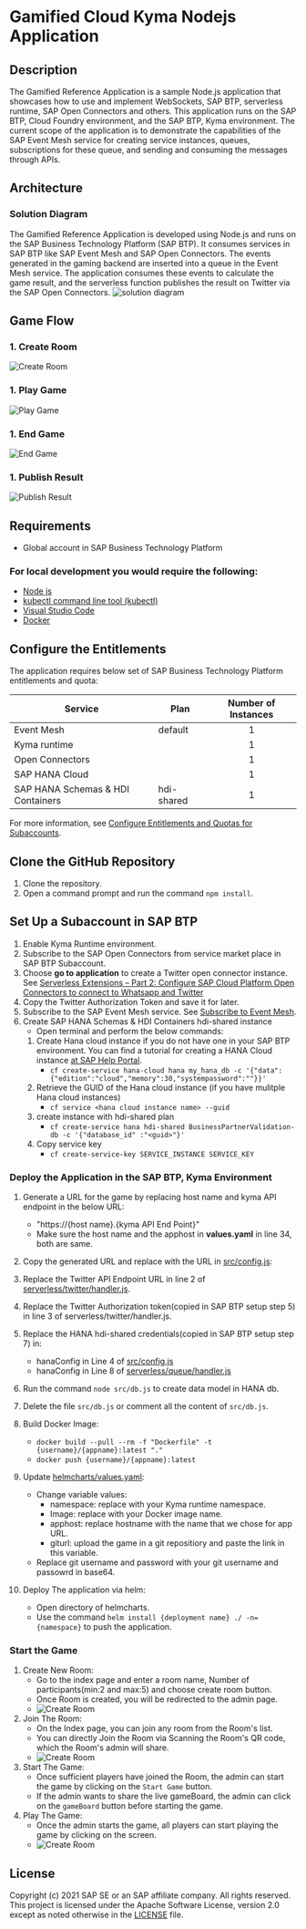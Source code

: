 # Gamified Cloud Kyma Nodejs Application

## Description

The Gamified Reference Application is a sample Node.js application that showcases how to use and implement WebSockets, SAP BTP, serverless runtime, SAP Open Connectors and others. This application runs on the SAP BTP, Cloud Foundry environment, and the SAP BTP, Kyma environment. The current scope of the application is to demonstrate the capabilities of the SAP Event Mesh service for creating service instances, queues, subscriptions for these queue, and sending and consuming the messages through APIs.


## Architecture

### Solution Diagram
The Gamified Reference Application is developed using Node.js and runs on the SAP Business Technology Platform (SAP BTP). It consumes services in SAP BTP like SAP Event Mesh and SAP Open Connectors. The events generated in the gaming backend are inserted into a queue in the Event Mesh service. The application consumes these events to calculate the game result, and the serverless function publishes the result on Twitter via the SAP Open Connectors.
![solution diagram](public/img/solution_diagram.jpg)

## Game Flow

### 1. Create Room
![Create Room](public/img/1.jpg)

### 1. Play Game
![Play Game](public/img/2.jpg)

### 1. End Game
![End Game](public/img/3.jpg)

### 1. Publish Result
![Publish Result](public/img/4.jpg)



## Requirements
* Global account in SAP Business Technology Platform

### For local development you would require the following:
* [Node js](https://nodejs.org/en/download/)
* [kubectl command line tool (kubectl)]( https://kubernetes.io/docs/tasks/tools/install-kubectl-windows/)
* [Visual Studio Code](https://cap.cloud.sap/docs/get-started/in-vscode)
* [Docker](https://www.docker.com/products/docker-desktop)

## Configure the Entitlements

The application requires below set of SAP Business Technology Platform entitlements and quota:

| Service                           | Plan       | Number of Instances |
|-----------------------------------|------------|:-------------------:|
| Event Mesh                        | default    |          1          |
| Kyma runtime                      |            |          1          |
| Open Connectors                   |            |          1          |
| SAP HANA Cloud                    |            |          1          |
| SAP HANA Schemas & HDI Containers | hdi-shared |          1          |

For more information, see [Configure Entitlements and Quotas for Subaccounts](https://help.sap.com/products/BTP/65de2977205c403bbc107264b8eccf4b/5ba357b4fa1e4de4b9fcc4ae771609da.html).


## Clone the GitHub Repository

1. Clone the repository.
2. Open a command prompt and run the command `npm install`.

## Set Up a Subaccount in SAP BTP
1. Enable Kyma Runtime environment.
2. Subscribe to the SAP Open Connectors from service market place in SAP BTP Subaccount.
3. Choose **go to application** to create a Twitter open connector instance. See [Serverless Extensions – Part 2: Configure SAP Cloud Platform Open Connectors to connect to Whatsapp and Twitter](https://blogs.sap.com/2020/04/17/serverless-extensions-part-2-configure-sap-cloud-platform-open-connectors-to-connect-to-whatsapp-and-twitter./)
4. Copy the Twitter Authorization Token and save it for later.     
5. Subscribe to the SAP Event Mesh service. See [Subscribe to Event Mesh](https://help.sap.com/viewer/bf82e6b26456494cbdd197057c09979f/Cloud/en-US/d6389ec67f2e451b8d4cadc19c4bc369.html).
6. Create SAP HANA Schemas & HDI Containers hdi-shared instance
    * Open terminal and perform the below commands:
    1. Create Hana cloud instance if you do not have one in your SAP BTP environment. You can find a tutorial for creating a HANA Cloud instance [at SAP Help Portal](https://help.sap.com/viewer/db19c7071e5f4101837e23f06e576495/2020_03_QRC/en-US/921f3e46247947779d69b8c85c9b9985.html).
        - `cf create-service hana-cloud hana my_hana_db -c '{"data":{"edition":"cloud","memory":30,"systempassword":""}}'`
    2. Retrieve the GUID of the Hana cloud instance (if you have mulitple Hana cloud instances)
        - `cf service <hana cloud instance name> --guid`
    3. create instance with hdi-shared plan
        - `cf create-service hana hdi-shared BusinessPartnerValidation-db -c '{"database_id" :"<guid>"}'`
    4. Copy service key
        - `cf create-service-key SERVICE_INSTANCE SERVICE_KEY`  


### Deploy the Application in the SAP BTP, Kyma Environment

1. Generate a URL for the game by replacing host name and kyma API endpoint in the below URL:
    - "https://{host name}.{kyma API End Point}"
    - Make sure the host name and the apphost in **values.yaml** in line 34, both are same.

2. Copy the generated URL and replace with the URL in [src/config.js](https://github.tools.sap/refapps/GamifiedRefapps/tree/master/src/config.js):
3. Replace the Twitter API Endpoint URL in line 2 of [serverless/twitter/handler.js](https://github.tools.sap/refapps/GamifiedRefapps/tree/master/serverless/twitter/handler.js).    
4. Replace the Twitter Authorization token(copied in SAP BTP setup step 5) in line 3 of serverless/twitter/handler.js.
5. Replace the HANA hdi-shared credentials(copied in SAP BTP setup step 7) in:
    - hanaConfig in Line 4 of [src/config.js](https://github.tools.sap/refapps/GamifiedRefapps/tree/master/src/config.js)
    - hanaConfig in Line 8 of [serverless/queue/handler.js](https://github.tools.sap/refapps/GamifiedRefapps/tree/master/serverless/queue/handler.js)
6. Run the command `node src/db.js` to create data model in HANA db.
7. Delete the file `src/db.js` or comment all the content of `src/db.js`.   
8. Build Docker Image:
    - `docker build --pull --rm -f "Dockerfile" -t {username}/{appname}:latest "."`   
    - `docker push {username}/{appname}:latest` 
9. Update [helmcharts/values.yaml](https://github.tools.sap/refapps/GamifiedRefapps/tree/master/helmcharts/values.yaml):
    - Change variable values:
        - namespace: replace with your Kyma runtime namespace.
        - Image: replace with your Docker image name.
        - apphost: replace hostname with the name that we chose for app URL.
        - giturl: upload the game in a git repositiory and paste the link in this variable. 
    - Replace git username and password with your git username and passowrd in base64.    
10. Deploy The application via helm:
    - Open directory of helmcharts.
    - Use the command `helm install {deployment name} ./ -n={namespace}` to push the application.

### Start the Game

1. Create New Room:
    - Go to the index page and enter a room name, Number of participants(min:2 and max:5) and choose create room button.
    - Once Room is created, you will be redirected to the admin page.
    - ![Create Room](public/img/create_room.png)
2. Join The Room:
    - On the Index page, you can join any room from the Room's list.
    - You can directly Join the Room via Scanning the Room's QR code, which the Room's admin will share.
    - ![Create Room](public/img/join_room.png)    
3. Start The Game:
    - Once sufficient players have joined the Room, the admin can start the game by clicking on the `Start Game` button.
    - If the admin wants to share the live gameBoard, the admin can click on the `gameBoard` button before starting the game.
4. Play The Game:
    - Once the admin starts the game, all players can start playing the game by clicking on the screen.
    - ![Create Room](public/img/play_game.png) 

## License
Copyright (c) 2021 SAP SE or an SAP affiliate company. All rights reserved. This project is licensed under the Apache Software License, version 2.0 except as noted otherwise in the [LICENSE](LICENSES/Apache-2.0.txt) file.
